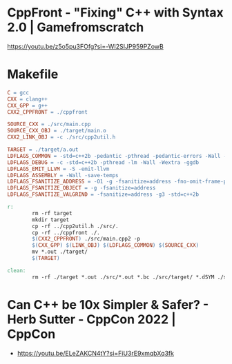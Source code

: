 # CppFront - "Fixing" C++ with Syntax 2.0 | Gamefromscratch

https://youtu.be/z5o5pu3FOfg?si=-WI2SIJP959PZowB

# Makefile

```Makefile
C = gcc 
CXX = clang++
CXX_GPP = g++
CXX2_CPPFRONT = ./cppfront

SOURCE_CXX = ./src/main.cpp
SOURCE_CXX_OBJ = ./target/main.o
CXX2_LINK_OBJ = -c ./src/cpp2util.h

TARGET = ./target/a.out
LDFLAGS_COMMON = -std=c++2b -pedantic -pthread -pedantic-errors -Wall -Wextra -ggdb
LDFLAGS_DEBUG = -c -std=c++2b -pthread -lm -Wall -Wextra -ggdb
LDFLAGS_EMIT_LLVM = -S -emit-llvm
LDFLAGS_ASSEMBLY = -Wall -save-temps
LDFLAGS_FSANITIZE_ADDRESS = -O1 -g -fsanitize=address -fno-omit-frame-pointer -c
LDFLAGS_FSANITIZE_OBJECT = -g -fsanitize=address
LDFLAGS_FSANITIZE_VALGRIND = -fsanitize=address -g3 -std=c++2b

r:
		rm -rf target
		mkdir target
		cp -rf ../cpp2util.h ./src/.
		cp -rf ../cppfront ./.
		$(CXX2_CPPFRONT) ./src/main.cpp2 -p
		$(CXX_GPP) $(LINK_OBJ) $(LDFLAGS_COMMON) $(SOURCE_CXX)
		mv *.out ./target/
		$(TARGET)

clean:
		rm -rf ./target *.out ./src/*.out *.bc ./src/target/ *.dSYM ./src/*.dSYM ./src/*.cpp ./cppfront ./src/cpp2util.h
```


# Can C++ be 10x Simpler & Safer? - Herb Sutter - CppCon 2022 | CppCon
- https://youtu.be/ELeZAKCN4tY?si=FiU3rE9xmqbXq3fk
